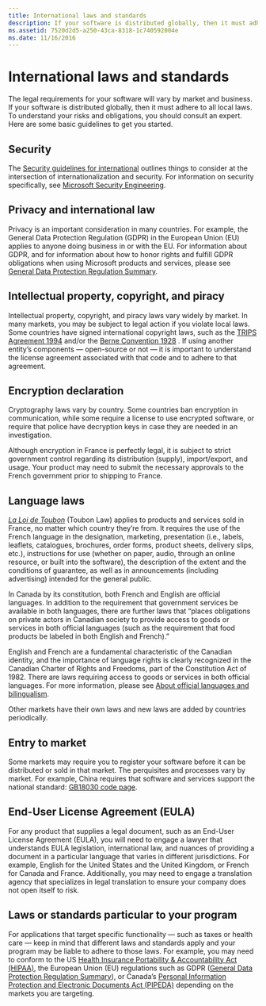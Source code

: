 ```yaml
---
title: International laws and standards
description: If your software is distributed globally, then it must adhere to all local laws. To understand your risks and obligations, you should consult an expert. Below are some basic guidelines to get you started.
ms.assetid: 7520d2d5-a250-43ca-8318-1c740592004e
ms.date: 11/16/2016
---
```


# International laws and standards

The legal requirements for your software will vary by market and business.
If your software is distributed globally, then it must adhere to all local laws.
To understand your risks and obligations, you should consult an expert.
Here are some basic guidelines to get you started.

## Security

The [Security guidelines for international](security-guidelines.md) outlines things to consider at the intersection of internationalization and security.
For information on security specifically, see [Microsoft Security Engineering](https://www.microsoft.com/en-us/securityengineering).

## Privacy and international law

Privacy is an important consideration in many countries. For example, the General Data Protection Regulation (GDPR) in the European Union (EU) applies to anyone doing business in or with the EU. For information about GDPR, and for information about how to honor rights and fulfill GDPR obligations when using Microsoft products and services, please see [General Data Protection Regulation Summary](/compliance/regulatory/gdpr).

## Intellectual property, copyright, and piracy

Intellectual property, copyright, and piracy laws vary widely by market.
In many markets, you may be subject to legal action if you violate local laws.
Some countries have signed international copyright laws, such as the [TRIPS Agreement 1994](https://en.wikipedia.org/wiki/Agreement_on_Trade-Related_Aspects_of_Intellectual_Property_Rights "Agreement on Trade-Related Aspects of Intellectual Property Rights") and/or the [Berne Convention 1928](https://en.wikipedia.org/wiki/Berne_Convention_for_the_Protection_of_Literary_and_Artistic_Works "Berne Convention for the Protection of Literary and Artistic Works") .
If using another entity’s components — open-source or not — it is important to understand the license agreement associated with that code and to adhere to that agreement.

## Encryption declaration

Cryptography laws vary by country.
Some countries ban encryption in communication, while some require a license to use encrypted software, or require that police have decryption keys in case they are needed in an investigation.

Although encryption in France is perfectly legal, it is subject to strict government control regarding its distribution (supply), import/export, and usage.
Your product may need to submit the necessary approvals to the French government prior to shipping to France.

## Language laws

[*La Loi de Toubon*](https://en.wikipedia.org/wiki/Toubon_Law) (Toubon Law) applies to products and services sold in France, no matter which country they’re from.
It requires the use of the French language in the designation, marketing, presentation (i.e., labels, leaflets, catalogues, brochures, order forms, product sheets, delivery slips, etc.),
instructions for use (whether on paper, audio, through an online resource, or built into the software),
the description of the extent and the conditions of guarantee,
as well as in announcements (including advertising) intended for the general public.

In Canada by its constitution, both French and English are official languages. In addition to the requirement that government services be available in both languages, there are further laws that “places obligations on private actors in Canadian society to provide access to goods or services in both official languages (such as the requirement that food products be labeled in both English and French).”

English and French are a fundamental characteristic of the Canadian identity, and the importance of language rights is clearly recognized in the Canadian Charter of Rights and Freedoms, part of the Constitution Act of 1982.
There are laws requiring access to goods or services in both official languages.
For more information, please see [About official languages and bilingualism](https://www.canada.ca/en/canadian-heritage/services/official-languages-bilingualism/about.html).

Other markets have their own laws and new laws are added by countries periodically.

## Entry to market

Some markets may require you to register your software before it can be distributed or sold in that market.
The perquisites and processes vary by market.
For example, China requires that software and services support the national standard: [GB18030 code page](https://en.wikipedia.org/wiki/GB_18030).

## End-User License Agreement (EULA)

For any product that supplies a legal document, such as an End-User License Agreement (EULA),
you will need to engage a lawyer that understands EULA legislation, international law, and nuances of providing a document in a particular language that varies in different jurisdictions.
For example, English for the United States and the United Kingdom, or French for Canada and France.
Additionally, you may need to engage a translation agency that specializes in legal translation to ensure your company does not open itself to risk.

## Laws or standards particular to your program

For applications that target specific functionality — such as taxes or health care — keep in mind that different laws and standards apply and your program may be liable to adhere to those laws.
For example, you may need to conform to the US [Health Insurance Portability & Accountability Act (HIPAA)](https://en.wikipedia.org/wiki/Health_Insurance_Portability_and_Accountability_Act), the European Union (EU) regulations such as GDPR ([General Data Protection Regulation Summary](/compliance/regulatory/gdpr)), or Canada’s [Personal Information Protection and Electronic Documents Act (PIPEDA)](https://en.wikipedia.org/wiki/Personal_Information_Protection_and_Electronic_Documents_Act) depending on the markets you are targeting.
